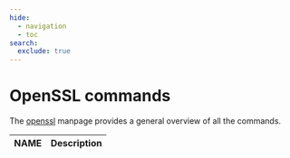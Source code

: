 ```yaml
---
hide:
  - navigation
  - toc
search:
  exclude: true
---
```


# OpenSSL commands

The [openssl](openssl.md) manpage provides a general overview of all the commands.

| NAME        | Description                          |
| ----------- | ------------------------------------ |
